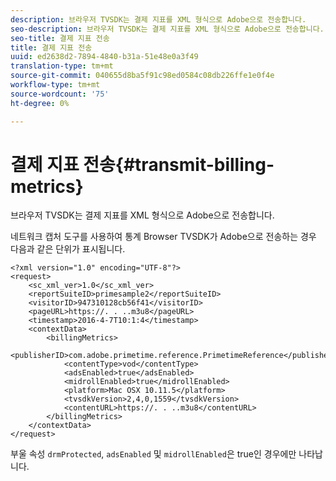 ```yaml
---
description: 브라우저 TVSDK는 결제 지표를 XML 형식으로 Adobe으로 전송합니다.
seo-description: 브라우저 TVSDK는 결제 지표를 XML 형식으로 Adobe으로 전송합니다.
seo-title: 결제 지표 전송
title: 결제 지표 전송
uuid: ed2638d2-7894-4840-b31a-51e48e0a3f49
translation-type: tm+mt
source-git-commit: 040655d8ba5f91c98ed0584c08db226ffe1e0f4e
workflow-type: tm+mt
source-wordcount: '75'
ht-degree: 0%

---
```



# 결제 지표 전송{#transmit-billing-metrics}

브라우저 TVSDK는 결제 지표를 XML 형식으로 Adobe으로 전송합니다.

<!--<a id="example_13ABDB1CC0B549968A534765378DA3A0"></a>-->

네트워크 캡처 도구를 사용하여 통계 Browser TVSDK가 Adobe으로 전송하는 경우 다음과 같은 단위가 표시됩니다.

```
<?xml version="1.0" encoding="UTF-8"?>
<request>
    <sc_xml_ver>1.0</sc_xml_ver>
    <reportSuiteID>primesample2</reportSuiteID>
    <visitorID>947310128cb56f41</visitorID>
    <pageURL>https://. . ..m3u8</pageURL>
    <timestamp>2016-4-7T10:1:4</timestamp>
    <contextData>
        <billingMetrics>
            <publisherID>com.adobe.primetime.reference.PrimetimeReference</publisherID>
            <contentType>vod</contentType>
            <adsEnabled>true</adsEnabled>
            <midrollEnabled>true</midrollEnabled>
            <platform>Mac OSX 10.11.5</platform>
            <tvsdkVersion>2,4,0,1559</tvsdkVersion>
            <contentURL>https://. . ..m3u8</contentURL>
        </billingMetrics>
    </contextData>
</request>
```

부울 속성 `drmProtected`, `adsEnabled` 및 `midrollEnabled`은 true인 경우에만 나타납니다.